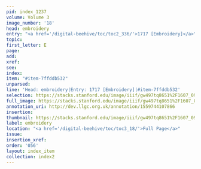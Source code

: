 ```yaml
---
pid: index_1237
volume: Volume 3
image_number: '18'
head: embroidery
entry: "<a href='/digital-beehive/toc/toc2_336/'>1717 [Embroidery]</a>"
topic: 
first_letter: E
page: 
add: 
xref: 
see: 
index: 
item: "#item-7ffddb532"
unparsed: 
line: 'Head: embroidery|Entry: 1717 [Embroidery]|#item-7ffddb532'
selection: https://stacks.stanford.edu/image/iiif/gw497tq8651%2F1607_0961/1129,3412,539,118/full/0/default.jpg
full_image: https://stacks.stanford.edu/image/iiif/gw497tq8651%2F1607_0961/full/full/0/default.jpg
annotation_uri: http://dev.llgc.org.uk/annotation/1559744107866
insertion: 
thumbnail: https://stacks.stanford.edu/image/iiif/gw497tq8651%2F1607_0961/1129,3412,539,118/150,/0/default.jpg
label: embroidery
location: "<a href='/digital-beehive/toc/toc3_18/'>Full Page</a>"
issue: 
insertion_xref: 
order: '056'
layout: index_item
collection: index2
---
```

